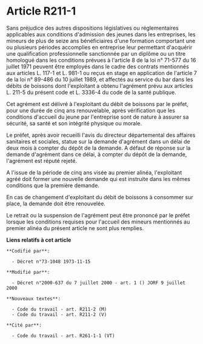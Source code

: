 # Article R211-1

Sans préjudice des autres dispositions législatives ou réglementaires applicables aux conditions d'admission des jeunes dans
les entreprises, les mineurs de plus de seize ans bénéficiaires d'une formation comportant une ou plusieurs périodes
accomplies en entreprise leur permettant d'acquérir une qualification professionnelle sanctionnée par un diplôme ou un titre
homologué dans les conditions prévues à l'article 8 de la loi n° 71-577 du 16 juillet 1971 peuvent être employés dans le
cadre des contrats mentionnés aux articles L. 117-1 et L. 981-1 ou reçus en stage en application de l'article 7 de la loi n°
89-486 du 10 juillet 1989, et affectés au service du bar dans les débits de boissons dont l'exploitant a obtenu l'agrément
prévu aux articles L. 211-5 du présent code et L. 3336-4 du code de la santé publique.

Cet agrément est délivré à l'exploitant du débit de boissons par le préfet, pour une durée de cinq ans renouvelable, après
vérification que les conditions d'accueil du jeune par l'entreprise sont de nature à assurer sa sécurité, sa santé et son
intégrité physique ou morale.

Le préfet, après avoir recueilli l'avis du directeur départemental des affaires sanitaires et sociales, statue sur la demande
d'agrément dans un délai de deux mois à compter du dépôt de la demande. A défaut de réponse sur la demande d'agrément dans ce
délai, à compter du dépôt de la demande, l'agrément est réputé rejeté.

A l'issue de la période de cinq ans visée au premier alinéa, l'exploitant agréé doit former une nouvelle demande qui est
instruite dans les mêmes conditions que la première demande.

En cas de changement d'exploitant du débit de boissons à consommer sur place, la demande doit être renouvelée.

Le retrait ou la suspension de l'agrément peut être prononcé par le préfet lorsque les conditions requises pour l'accueil des
mineurs mentionnés au premier alinéa du présent article ne sont plus remplies.

**Liens relatifs à cet article**

	**Codifié par**:

	  - Décret n°73-1048 1973-11-15

	**Modifié par**:

	  - Décret n°2000-637 du 7 juillet 2000 - art. 1 () JORF 9 juillet 2000

	**Nouveaux textes**:

	  - Code du travail - art. R211-2 (M)
	  - Code du travail - art. R211-2 (V)

	**Cité par**:

	  - Code du travail - art. R261-1-1 (VT)
